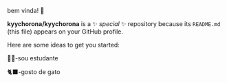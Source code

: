bem vinda! 👋


**kyychorona/kyychorona** is a ✨ _special_ ✨ repository because its `README.md` (this file) appears on your GitHub profile.

Here are some ideas to get you started:

👩‍🦲-sou estudante 

🐈‍⬛-gosto de gato

